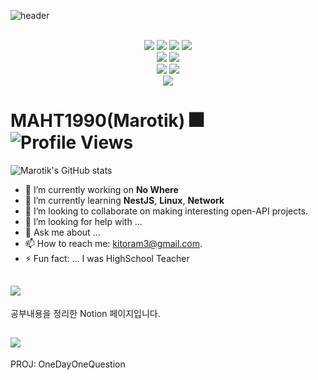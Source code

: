 ![header](https://capsule-render.vercel.app/api?type=wave&color=1dad71&height=200&section=header&text=Wanna%20Be%20Your%20BackEnd&fontColor=333333&fontSize=50&desc=Wanna%20Be%20FullStack&fontAlignY=60&descAlignY=80)
<div align="center"> 
<br/>
<img src="https://img.shields.io/badge/JavaScript-F7DF1E?style=for-the-badge&logo=JavaScript&logoColor=black">
<img src="https://img.shields.io/badge/Vue-4FC08D?style=for-the-badge&logo=vuedotjs&logoColor=white">
<img src="https://img.shields.io/badge/node%2Ejs-339933?style=for-the-badge&logo=nodedotjs&logoColor=white">
<img src="https://img.shields.io/badge/Express-000000?style=for-the-badge&logo=express&logoColor=white"></br>
<img src="https://img.shields.io/badge/Python-3776AB?style=for-the-badge&logo=python&logoColor=white">
<img src="https://img.shields.io/badge/Django-092E20?style=for-the-badge&logo=django&logoColor=white"></br>
<img src="https://img.shields.io/badge/MySQL-4479A1?style=for-the-badge&logo=MySQL&logoColor=white">
<img src="https://img.shields.io/badge/aws-232F3E?style=for-the-badge&logo=Amazon aws&logoColor=white"></br>
<img src="https://img.shields.io/badge/github-181717?style=for-the-badge&logo=github&logoColor=white">
<br/>
</div>

# MAHT1990(Marotik) 🎆![Profile Views](https://komarev.com/ghpvc/?username=MAHT1990)

![Marotik's GitHub stats](https://github-readme-stats.vercel.app/api?username=MAHT1990&show_icons=true&theme=gotham)

- 🔭 I’m currently working on **No Where**
- 🌱 I’m currently learning **NestJS**, **Linux**, **Network**
- 👯 I’m looking to collaborate on making interesting open-API projects.
- 🤔 I’m looking for help with ... 
- 💬 Ask me about ... 
- 📫 How to reach me: [kitoram3@gmail.com](mailto:kitoram3@gmail.com).
- ⚡ Fun fact: ... I was HighSchool Teacher


## <a href="https://www.notion.so/marotik" target="_blank"><img src="https://img.shields.io/badge/My%20Notion-white?style=for-the-badge&logo=notion&logoColor=black"/></a>
공부내용을 정리한 Notion 페이지입니다.
## <a href="https://odoq2.com" target="_blank"><img src="https://img.shields.io/badge/One%20Day%20One%20Question-blue?style=for-the-badge"/></a>
PROJ: OneDayOneQuestion    

<!--
**MAHT1990/MAHT1990** is a ✨ _special_ ✨ repository because its `README.md` (this file) appears on your GitHub profile.

Here are some ideas to get you started:

- 🔭 I’m currently working on ...
- 🌱 I’m currently learning ...
- 👯 I’m looking to collaborate on ...
- 🤔 I’m looking for help with ...
- 💬 Ask me about ...
- 📫 How to reach me: ...
- 😄 Pronouns: ...
- ⚡ Fun fact: ...
-->
